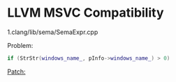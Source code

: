 # LLVM MSVC Compatibility

1.clang/lib/sema/SemaExpr.cpp

Problem:
```C++
if (StrStr(windows_name_, pInfo->windows_name_) > 0)
```
[Patch:](https://github.com/gmh5225/LLVM_MSVC_Compatibility/blob/main/0001-MSVC-Compatibility.patch)

